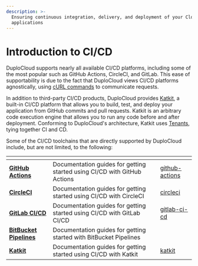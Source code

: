 ```yaml
---
description: >-
  Ensuring continuous integration, delivery, and deployment of your Cloud
  applications
---
```


# Introduction to CI/CD

DuploCloud supports nearly all available CI/CD platforms, including some of the most popular such as GitHub Actions, CircleCI, and GitLab. This ease of supportability is due to the fact that DuploCloud views CI/CD platforms agnostically, using [cURL commands](https://en.wikipedia.org/wiki/CURL) to communicate requests.

In addition to third-party CI/CD products, DuploCloud provides [Katkit](katkit/), a built-in CI/CD platform that allows you to build, test, and deploy your application from GitHub commits and pull requests. Katkit is an arbitrary code execution engine that allows you to run any code before and after deployment. Conforming to DuploCloud's architecture, Katkit uses [Tenants](../getting-started/application-focussed-interface/tenant.md), tying together CI and CD.

Some of the CI/CD toolchains that are directly supported by DuploCloud include, but are not limited, to the following:

<table data-view="cards"><thead><tr><th></th><th></th><th data-hidden data-card-target data-type="content-ref"></th></tr></thead><tbody><tr><td><a href="github-actions/"><strong>GitHub Actions</strong></a></td><td>Documentation guides for getting started using CI/CD with GitHub Actions</td><td><a href="github-actions/">github-actions</a></td></tr><tr><td><a href="circleci/"><strong>CircleCI</strong></a></td><td>Documentation guides for getting started using CI/CD with CircleCI</td><td><a href="circleci/">circleci</a></td></tr><tr><td><a href="gitlab-ci-cd/"><strong>GitLab CI/CD</strong></a></td><td>Documentation guides for getting started using CI/CD with GitLab CI/CD</td><td><a href="gitlab-ci-cd/">gitlab-ci-cd</a></td></tr><tr><td><a href="bitbucket-pipelines/"><strong>BitBucket Pipelines</strong></a></td><td>Documentation guides for getting started with BitBucket Pipelines</td><td></td></tr><tr><td><a href="katkit/"><strong>Katkit</strong></a></td><td>Documentation guides for getting started using CI/CD with Katkit</td><td><a href="katkit/">katkit</a></td></tr></tbody></table>
